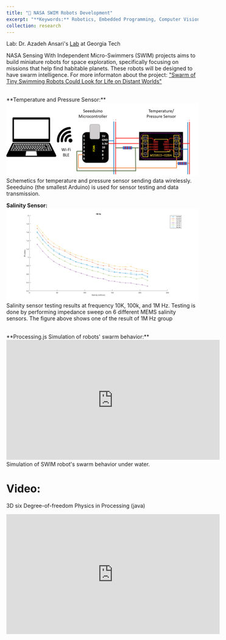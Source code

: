 ```yaml
---
title: "🤖 NASA SWIM Robots Development"
excerpt: "**Keywords:** Robotics, Embedded Programming, Computer Vision, Computer Simulation, SWARM behavior<br/>"
collection: research
---
```

Lab: Dr. Azadeh Ansari's [Lab](https://aansari.ece.gatech.edu/) at Georgia Tech

NASA Sensing With Independent Micro-Swimmers (SWIM) projects aims to build miniature robots for space exploration, specifically focusing on missions that help find habitable planets. These robots will be designed to have swarm intelligence. For more informaton about the project: ["Swarm of Tiny Swimming Robots Could Look for Life on Distant Worlds"](https://www.jpl.nasa.gov/news/swarm-of-tiny-swimming-robots-could-look-for-life-on-distant-worlds)

<br>
**Temperature and Pressure Sensor:**

<img src='/images/TP_sensor.png'> 
Schemetics for temperature and pressure sensor sending data wirelessly. Seeeduino (the smallest Arduino) is used for sensor testing and data transmission.

**Salinity Sensor:**
<br>
<img src='/images/1M_real.png'> 
Salinity sensor testing results at frequency 10K, 100k, and 1M Hz. Testing is done by performing impedance sweep on 6 different MEMS salinity sensors. The figure above shows one of the result of 1M Hz group


<br>
**Processing.js Simulation of robots' swarm behavior:**
<iframe width="560" height="315" src="https://youtu.be/vE2_bgOyD5U" title="YouTube video player" frameborder="0" allow="accelerometer; autoplay; clipboard-write; encrypted-media; gyroscope; picture-in-picture" allowfullscreen></iframe>
Simulation of SWIM robot's swarm behavior under water.

<br>

Video:
============
3D six Degree-of-freedom Physics in Processing (java)
<iframe width="560" height="315" src="https://www.youtube.com/embed/7b58-C1ONlw" title="YouTube video player" frameborder="0" allow="accelerometer; autoplay; clipboard-write; encrypted-media; gyroscope; picture-in-picture" allowfullscreen></iframe>
